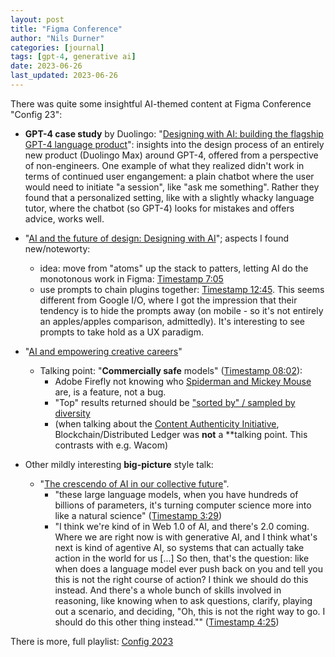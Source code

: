 ```yaml
---
layout: post
title: "Figma Conference"
author: "Nils Durner"
categories: [journal]
tags: [gpt-4, generative ai]
date: 2023-06-26
last_updated: 2023-06-26
---
```


There was quite some insightful AI-themed content at Figma Conference "Config 23":

- **GPT-4 case study** by Duolingo: "[Designing with AI: building the flagship GPT-4 language product](https://youtu.be/zqUi3p-o8wU)": insights into the design process of an entirely new product (Duolingo Max) around GPT-4, offered from a perspective of non-engineers. One example of what they realized didn't work in terms of continued user engangement: a plain chatbot where the user would need to initiate "a session", like "ask me something". Rather they found that a personalized setting, like with a slightly whacky language tutor, where the chatbot (so GPT-4) looks for mistakes and offers advice, works well.

- "[AI and the future of design: Designing with AI](https://youtu.be/bslH4Mv1ZHA?list=PLXDU_eVOJTx61IdqXh3jrvopJN8HGkS5F)"; aspects I found new/noteworty:
  - idea: move from "atoms" up the stack to patters, letting AI do the monotonous work in Figma: [Timestamp 7:05](https://youtu.be/bslH4Mv1ZHA?list=PLXDU_eVOJTx61IdqXh3jrvopJN8HGkS5F&t=425)
  - use prompts to chain plugins together: [Timestamp 12:45](https://youtu.be/bslH4Mv1ZHA?list=PLXDU_eVOJTx61IdqXh3jrvopJN8HGkS5F&t=765). This seems different from Google I/O, where I got the impression that their tendency is to hide the prompts away (on mobile - so it's not entirely an apples/apples comparison, admittedly). It's interesting to see prompts to take hold as a UX paradigm.

- "[AI and empowering creative careers](https://youtu.be/BJPrRpmeFfE?list=PLXDU_eVOJTx61IdqXh3jrvopJN8HGkS5F)"
  - Talking point: "**Commercially safe** models" ([Timestamp 08:02](https://www.youtube.com/watch?v=BJPrRpmeFfE&list=PLXDU_eVOJTx61IdqXh3jrvopJN8HGkS5F&t=482)):
    - Adobe Firefly not knowing who [Spiderman and Mickey Mouse](https://youtu.be/BJPrRpmeFfE?list=PLXDU_eVOJTx61IdqXh3jrvopJN8HGkS5F&t=524) are, is a feature, not a bug.
    - "Top" results returned should be ["sorted by" / sampled by diversity](https://youtu.be/BJPrRpmeFfE?list=PLXDU_eVOJTx61IdqXh3jrvopJN8HGkS5F&t=578)
    - (when talking about the [Content Authenticity Initiative](https://youtu.be/BJPrRpmeFfE?list=PLXDU_eVOJTx61IdqXh3jrvopJN8HGkS5F&t=726), Blockchain/Distributed Ledger was **not** a **talking point. This contrasts with e.g. Wacom)

- Other mildly interesting **big-picture** style talk:
  - "[The crescendo of AI in our collective future](https://youtu.be/fS5Sqw_Ba8U?list=PLXDU_eVOJTx61IdqXh3jrvopJN8HGkS5F)".
    - "these large language models, when you have hundreds of billions of parameters, it's turning computer science more into like a natural science" ([Timestamp 3:29](https://youtu.be/fS5Sqw_Ba8U?list=PLXDU_eVOJTx61IdqXh3jrvopJN8HGkS5F&t=209))
    - "I think we're kind of in Web 1.0 of AI, and there's 2.0 coming. Where we are right now is with generative AI, and I think what's next is kind of agentive AI, so systems that can actually take action in the world for us [...] So then, that's the question: like when does a language model ever push back on you and tell you this is not the right course of action? I think we should do this instead. And there's a whole bunch of skills involved in reasoning, like knowing when to ask questions, clarify, playing out a scenario, and deciding, "Oh, this is not the right way to go. I should do this other thing instead."" ([Timestamp 4:25](https://youtu.be/fS5Sqw_Ba8U?list=PLXDU_eVOJTx61IdqXh3jrvopJN8HGkS5F&t=267))

There is more, full playlist: [Config 2023](https://www.youtube.com/playlist?list=PLXDU_eVOJTx61IdqXh3jrvopJN8HGkS5F)